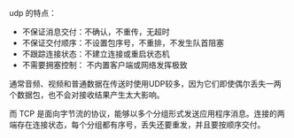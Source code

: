 udp 的特点：
- 不保证消息交付：不确认，不重传，无超时
- 不保证交付顺序：不设置包序号，不重排，不发生队首阻塞
- 不跟踪连接状态：不建立连接或重启状态机
- 不需要拥塞控制： 不内置客户端或网络发挥极致

通常音频、视频和普通数据在传送时使用UDP较多，因为它们即使偶尔丢失一两个数据包，也不会对接收结果产生太大影响。

而 TCP 是面向字节流的协议，能够以多个分组形式发送应用程序消息。连接的两端存在连接状态，每个分组都有序号，丢失还要重发，并且要按顺序交付。